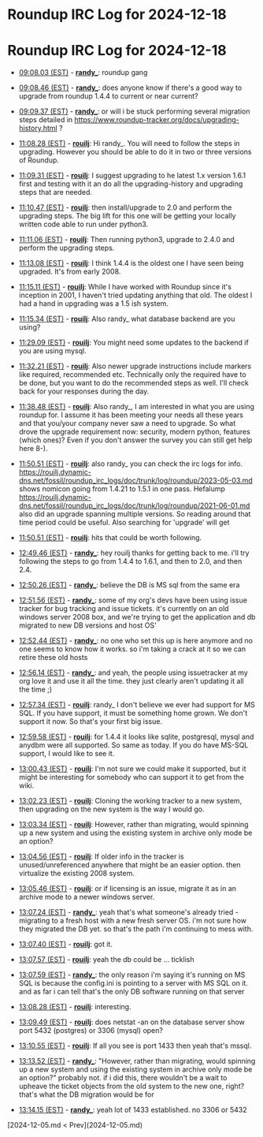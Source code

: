 # Roundup IRC Log for 2024-12-18 #
# Roundup IRC Log for 2024-12-18
* <a href="#09:08.03" id="09:08.03">09:08.03 (EST)</a> - __[randy_](https://github.com/randy_)__: roundup gang

* <a href="#09:08.46" id="09:08.46">09:08.46 (EST)</a> - __[randy_](https://github.com/randy_)__: does anyone know if there's a good way to upgrade from roundup 1.4.4 to current or near current?
* <a href="#09:09.37" id="09:09.37">09:09.37 (EST)</a> - __[randy_](https://github.com/randy_)__: or will i be stuck performing several migration steps detailed in <https://www.roundup-tracker.org/docs/upgrading-history.html> ?

* <a href="#11:08.28" id="11:08.28">11:08.28 (EST)</a> - __[rouilj](https://github.com/rouilj)__: Hi randy_. You will need to follow the steps in upgrading. However you should be able to do it in two or three versions of Roundup.

* <a href="#11:09.31" id="11:09.31">11:09.31 (EST)</a> - __[rouilj](https://github.com/rouilj)__: I suggest upgrading to he latest 1.x version 1.6.1 first and testing with it an do all the upgrading-history and upgrading steps that are needed.

* <a href="#11:10.47" id="11:10.47">11:10.47 (EST)</a> - __[rouilj](https://github.com/rouilj)__: then install/upgrade to 2.0 and perform the upgrading steps. The big lift for this one will be getting your locally written code able to run under python3.

* <a href="#11:11.06" id="11:11.06">11:11.06 (EST)</a> - __[rouilj](https://github.com/rouilj)__: Then running python3, upgrade to 2.4.0 and perform the upgrading steps.

* <a href="#11:13.08" id="11:13.08">11:13.08 (EST)</a> - __[rouilj](https://github.com/rouilj)__: I think 1.4.4 is the oldest one I have seen being upgraded. It's from early 2008.

* <a href="#11:15.11" id="11:15.11">11:15.11 (EST)</a> - __[rouilj](https://github.com/rouilj)__: While I have worked with Roundup since it's inception in 2001, I haven't tried updating anything that old. The oldest I had a hand in upgrading was a 1.5 ish system.
* <a href="#11:15.34" id="11:15.34">11:15.34 (EST)</a> - __[rouilj](https://github.com/rouilj)__: Also randy_ what database backend are you using?

* <a href="#11:29.09" id="11:29.09">11:29.09 (EST)</a> - __[rouilj](https://github.com/rouilj)__: You might need some updates to the backend if you are using mysql.

* <a href="#11:32.21" id="11:32.21">11:32.21 (EST)</a> - __[rouilj](https://github.com/rouilj)__: Also newer upgrade instructions include markers like required, recommended etc. Technically only the required have to be done, but you want to do the recommended steps as well. I'll check back for your responses during the day.

* <a href="#11:38.48" id="11:38.48">11:38.48 (EST)</a> - __[rouilj](https://github.com/rouilj)__: Also randy_, I am interested in what you are using roundup for. I assume it has been meeting your needs all these years and that you/your company never saw a need to upgrade. So what drove the upgrade requirement now: security, modern python, features (which ones)? Even if you don't answer the survey you can still get help here 8-).

* <a href="#11:50.51" id="11:50.51">11:50.51 (EST)</a> - __[rouilj](https://github.com/rouilj)__: also randy_ you can check the irc logs for info. <https://rouilj.dynamic-dns.net/fossil/roundup_irc_logs/doc/trunk/log/roundup/2023-05-03.md> shows nomicon going from 1.4.21 to 1.5.1 in one pass. Hefalump <https://rouilj.dynamic-dns.net/fossil/roundup_irc_logs/doc/trunk/log/roundup/2021-06-01.md> also did an upgrade spanning multiple versions. So reading around that time period could be useful. Also searching for 'upgrade' will get
* <a href="#11:50.51" id="11:50.51">11:50.51 (EST)</a> - __[rouilj](https://github.com/rouilj)__: hits that could be worth following.

* <a href="#12:49.46" id="12:49.46">12:49.46 (EST)</a> - __[randy_](https://github.com/randy_)__: hey rouilj thanks for getting back to me. i'll try following the steps to go from 1.4.4 to 1.6.1, and then to 2.0, and then 2.4.
* <a href="#12:50.26" id="12:50.26">12:50.26 (EST)</a> - __[randy_](https://github.com/randy_)__: believe the DB is MS sql from the same era

* <a href="#12:51.56" id="12:51.56">12:51.56 (EST)</a> - __[randy_](https://github.com/randy_)__: some of my org's devs have been using issue tracker for bug tracking and issue tickets. it's currently on an old windows server 2008 box, and we're trying to get the application and db migrated to new DB versions and host OS'
* <a href="#12:52.44" id="12:52.44">12:52.44 (EST)</a> - __[randy_](https://github.com/randy_)__: no one who set this up is here anymore and no one seems to know how it works. so i'm taking a crack at it so we can retire these old hosts

* <a href="#12:56.14" id="12:56.14">12:56.14 (EST)</a> - __[randy_](https://github.com/randy_)__: and yeah, the people using issuetracker at my org love it and use it all the time. they just clearly aren't updating it all the time ;)

* <a href="#12:57.34" id="12:57.34">12:57.34 (EST)</a> - __[rouilj](https://github.com/rouilj)__: randy_ I don't believe we ever had support for  MS SQL. If you have support, it must be something home grown. We don't support it now. So that's your first big issue.

* <a href="#12:59.58" id="12:59.58">12:59.58 (EST)</a> - __[rouilj](https://github.com/rouilj)__: for 1.4.4 it looks like sqlite, postgresql, mysql and anydbm were all supported. So same as today. If you do have MS-SQL support, I would like to see it.

* <a href="#13:00.43" id="13:00.43">13:00.43 (EST)</a> - __[rouilj](https://github.com/rouilj)__: I'm not sure we could make it supported, but it might be interesting for somebody who can support it to get from the wiki.

* <a href="#13:02.23" id="13:02.23">13:02.23 (EST)</a> - __[rouilj](https://github.com/rouilj)__: Cloning the working tracker to a new system, then upgrading on the new system is the way I would go.

* <a href="#13:03.34" id="13:03.34">13:03.34 (EST)</a> - __[rouilj](https://github.com/rouilj)__: However, rather than migrating, would spinning up a new system and using the existing system in archive only mode be an option?

* <a href="#13:04.56" id="13:04.56">13:04.56 (EST)</a> - __[rouilj](https://github.com/rouilj)__: If older info in the tracker is unused/unreferenced anywhere that might be an easier option. then virtualize the existing 2008 system.

* <a href="#13:05.46" id="13:05.46">13:05.46 (EST)</a> - __[rouilj](https://github.com/rouilj)__: or if licensing is an issue, migrate it as in an archive mode to a newer windows server.

* <a href="#13:07.24" id="13:07.24">13:07.24 (EST)</a> - __[randy_](https://github.com/randy_)__: yeah that's what someone's already tried - migrating to a fresh host with a new fresh server OS. i'm not sure how they migrated the DB yet. so that's the path i'm continuing to mess with.
* <a href="#13:07.40" id="13:07.40">13:07.40 (EST)</a> - __[rouilj](https://github.com/rouilj)__: got it.
* <a href="#13:07.57" id="13:07.57">13:07.57 (EST)</a> - __[rouilj](https://github.com/rouilj)__: yeah the db could be ... ticklish
* <a href="#13:07.59" id="13:07.59">13:07.59 (EST)</a> - __[randy_](https://github.com/randy_)__: the only reason i'm saying it's running on MS SQL is because the config.ini is pointing to a server with MS SQL on it. and as far i can tell that's the only DB software running on that server

* <a href="#13:08.28" id="13:08.28">13:08.28 (EST)</a> - __[rouilj](https://github.com/rouilj)__: interesting.

* <a href="#13:09.49" id="13:09.49">13:09.49 (EST)</a> - __[rouilj](https://github.com/rouilj)__: does netstat -an on the database server show port 5432 (postgres) or 3306 (mysql) open?

* <a href="#13:10.55" id="13:10.55">13:10.55 (EST)</a> - __[rouilj](https://github.com/rouilj)__: If all you see is port 1433 then yeah that's mssql.

* <a href="#13:13.52" id="13:13.52">13:13.52 (EST)</a> - __[randy_](https://github.com/randy_)__: "However, rather than migrating, would spinning up a new system and using the existing system in archive only mode be an option?" probably not. if i did this, there wouldn't be a wait to upheave the ticket objects from the old system to the new one, right? that's what the DB migration would be for
* <a href="#13:14.15" id="13:14.15">13:14.15 (EST)</a> - __[randy_](https://github.com/randy_)__: yeah lot of 1433 established. no 3306 or 5432

<div class="inpage-footer">
[2024-12-05.md < Prev](2024-12-05.md)
</div>
